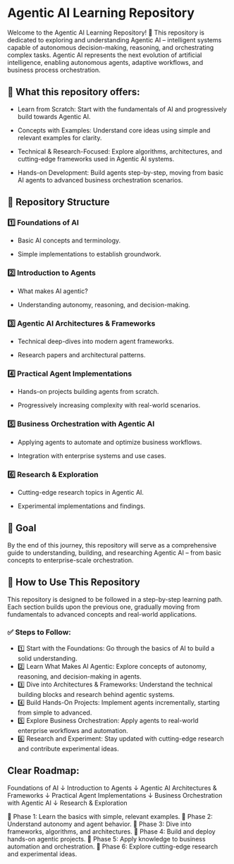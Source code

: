 # Agentic AI Learning Repository
Welcome to the Agentic AI Learning Repository! 🚀
This repository is dedicated to exploring and understanding Agentic AI – intelligent systems capable of autonomous decision-making, reasoning, and orchestrating complex tasks. Agentic AI represents the next evolution of artificial intelligence, enabling autonomous agents, adaptive workflows, and business process orchestration.

## 📌 What this repository offers:
- Learn from Scratch: Start with the fundamentals of AI and progressively build towards Agentic AI.

- Concepts with Examples: Understand core ideas using simple and relevant examples for clarity.

- Technical & Research-Focused: Explore algorithms, architectures, and cutting-edge frameworks used in Agentic AI systems.

- Hands-on Development: Build agents step-by-step, moving from basic AI agents to advanced business orchestration scenarios.
  
## 📂 Repository Structure
### 1️⃣ Foundations of AI

- Basic AI concepts and terminology.

- Simple implementations to establish groundwork.

### 2️⃣ Introduction to Agents

- What makes AI agentic?

- Understanding autonomy, reasoning, and decision-making.

### 3️⃣ Agentic AI Architectures & Frameworks

- Technical deep-dives into modern agent frameworks.

- Research papers and architectural patterns.

### 4️⃣ Practical Agent Implementations

- Hands-on projects building agents from scratch.

- Progressively increasing complexity with real-world scenarios.

### 5️⃣ Business Orchestration with Agentic AI

- Applying agents to automate and optimize business workflows.

- Integration with enterprise systems and use cases.

### 6️⃣ Research & Exploration

- Cutting-edge research topics in Agentic AI.

- Experimental implementations and findings.

## 🎯 Goal
By the end of this journey, this repository will serve as a comprehensive guide to understanding, building, and researching Agentic AI – from basic concepts to enterprise-scale orchestration.

## 🚀 How to Use This Repository
This repository is designed to be followed in a step-by-step learning path. Each section builds upon the previous one, gradually moving from fundamentals to advanced concepts and real-world applications.

### ✅ Steps to Follow:
- 1️⃣ Start with the Foundations: Go through the basics of AI to build a solid understanding.
- 2️⃣ Learn What Makes AI Agentic: Explore concepts of autonomy, reasoning, and decision-making in agents.
- 3️⃣ Dive into Architectures & Frameworks: Understand the technical building blocks and research behind agentic systems.
- 4️⃣ Build Hands-On Projects: Implement agents incrementally, starting from simple to advanced.
- 5️⃣ Explore Business Orchestration: Apply agents to real-world enterprise workflows and automation.
- 6️⃣ Research and Experiment: Stay updated with cutting-edge research and contribute experimental ideas.

## Clear Roadmap:
Foundations of AI
      ↓
Introduction to Agents
      ↓
Agentic AI Architectures & Frameworks
      ↓
Practical Agent Implementations
      ↓
Business Orchestration with Agentic AI
      ↓
Research & Exploration

📌 Phase 1: Learn the basics with simple, relevant examples.
📌 Phase 2: Understand autonomy and agent behavior.
📌 Phase 3: Dive into frameworks, algorithms, and architectures.
📌 Phase 4: Build and deploy hands-on agentic projects.
📌 Phase 5: Apply knowledge to business automation and orchestration.
📌 Phase 6: Explore cutting-edge research and experimental ideas.
